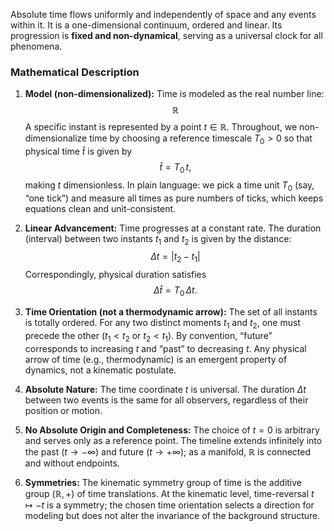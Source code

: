Absolute time flows uniformly and independently of space and any events within it. It is a one-dimensional continuum, ordered and linear. Its progression is **fixed and non-dynamical**, serving as a universal clock for all phenomena.

### **Mathematical Description**

1.  **Model (non-dimensionalized):** Time is modeled as the real number line:
    $$
    \mathbb{R}
    $$
    A specific instant is represented by a point $t \in \mathbb{R}$. Throughout, we non-dimensionalize time by choosing a reference timescale $T_0>0$ so that physical time $\hat{t}$ is given by
    $$
    \hat{t} = T_0\, t,
    $$
    making $t$ dimensionless. In plain language: we pick a time unit $T_0$ (say, “one tick”) and measure all times as pure numbers of ticks, which keeps equations clean and unit-consistent.

2.  **Linear Advancement:** Time progresses at a constant rate. The duration (interval) between two instants $t_1$ and $t_2$ is given by the distance:
    $$
    \Delta t = |t_2 - t_1|
    $$
    Correspondingly, physical duration satisfies
    $$
    \Delta \hat{t} = T_0\, \Delta t.
    $$

3.  **Time Orientation (not a thermodynamic arrow):** The set of all instants is totally ordered. For any two distinct moments $t_1$ and $t_2$, one must precede the other ($t_1 < t_2$ or $t_2 < t_1$). By convention, “future” corresponds to increasing $t$ and “past” to decreasing $t$. Any physical arrow of time (e.g., thermodynamic) is an emergent property of dynamics, not a kinematic postulate.

4.  **Absolute Nature:** The time coordinate $t$ is universal. The duration $\Delta t$ between two events is the same for all observers, regardless of their position or motion.

5.  **No Absolute Origin and Completeness:** The choice of $t=0$ is arbitrary and serves only as a reference point. The timeline extends infinitely into the past ($t \to -\infty$) and future ($t \to +\infty$); as a manifold, $\mathbb{R}$ is connected and without endpoints.

6.  **Symmetries:** The kinematic symmetry group of time is the additive group $(\mathbb{R}, +)$ of time translations. At the kinematic level, time-reversal $t \mapsto -t$ is a symmetry; the chosen time orientation selects a direction for modeling but does not alter the invariance of the background structure.
